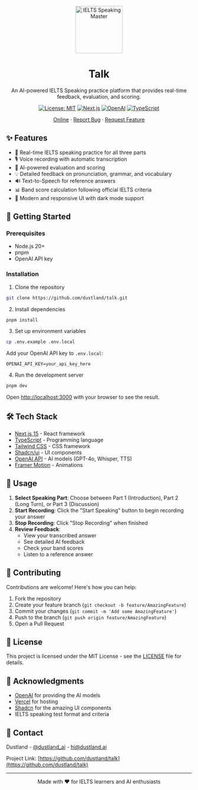 <div align="center">

<img src="public/logo.png" alt="IELTS Speaking Master" width="128" />

# Talk

An AI-powered IELTS Speaking practice platform that provides real-time feedback, evaluation, and scoring.

[![License: MIT](https://img.shields.io/badge/License-MIT-yellow.svg)](https://opensource.org/licenses/MIT)
[![Next.js](https://img.shields.io/badge/Next.js-15-blueviolet.svg)](https://nextjs.org/)
[![OpenAI](https://img.shields.io/badge/OpenAI-GPT--4o-green.svg)](https://openai.com/)
[![TypeScript](https://img.shields.io/badge/TypeScript-5.0-blue.svg)](https://www.typescriptlang.org/)

[Online](https://talk.dustland.ai) · [Report Bug](https://github.com/dustland/talk/issues) · [Request Feature](https://github.com/dustland/talk/issues)

</div>

## ✨ Features

- 🎯 Real-time IELTS speaking practice for all three parts
- 🎙️ Voice recording with automatic transcription
- 🤖 AI-powered evaluation and scoring
- 💡 Detailed feedback on pronunciation, grammar, and vocabulary
- 🔊 Text-to-Speech for reference answers
- 📊 Band score calculation following official IELTS criteria
- 🎨 Modern and responsive UI with dark mode support

## 🚀 Getting Started

### Prerequisites

- Node.js 20+
- pnpm
- OpenAI API key

### Installation

1. Clone the repository

```bash
git clone https://github.com/dustland/talk.git
```

2. Install dependencies

```bash
pnpm install
```

3. Set up environment variables

```bash
cp .env.example .env.local
```

Add your OpenAI API key to `.env.local`:

```env
OPENAI_API_KEY=your_api_key_here
```

4. Run the development server

```bash
pnpm dev
```

Open [http://localhost:3000](http://localhost:3000) with your browser to see the result.

## 🛠️ Tech Stack

- [Next.js 15](https://nextjs.org/) - React framework
- [TypeScript](https://www.typescriptlang.org/) - Programming language
- [Tailwind CSS](https://tailwindcss.com/) - CSS framework
- [Shadcn/ui](https://ui.shadcn.com/) - UI components
- [OpenAI API](https://openai.com/api/) - AI models (GPT-4o, Whisper, TTS)
- [Framer Motion](https://www.framer.com/motion/) - Animations

## 📖 Usage

1. **Select Speaking Part**: Choose between Part 1 (Introduction), Part 2 (Long Turn), or Part 3 (Discussion)
2. **Start Recording**: Click the "Start Speaking" button to begin recording your answer
3. **Stop Recording**: Click "Stop Recording" when finished
4. **Review Feedback**:
   - View your transcribed answer
   - See detailed AI feedback
   - Check your band scores
   - Listen to a reference answer

## 🤝 Contributing

Contributions are welcome! Here's how you can help:

1. Fork the repository
2. Create your feature branch (`git checkout -b feature/AmazingFeature`)
3. Commit your changes (`git commit -m 'Add some AmazingFeature'`)
4. Push to the branch (`git push origin feature/AmazingFeature`)
5. Open a Pull Request

## 📝 License

This project is licensed under the MIT License - see the [LICENSE](LICENSE) file for details.

## 🙏 Acknowledgments

- [OpenAI](https://openai.com/) for providing the AI models
- [Vercel](https://vercel.com/) for hosting
- [Shadcn](https://twitter.com/shadcn) for the amazing UI components
- IELTS speaking test format and criteria

## 📧 Contact

Dustland - [@dustland_ai](https://x.com/dustland_ai) - hi@dustland.ai

Project Link: [https://github.com/dustland/talk](https://github.com/dustland/talk)

---

<div align="center">
Made with ❤️ for IELTS learners and AI enthusiasts
</div>
